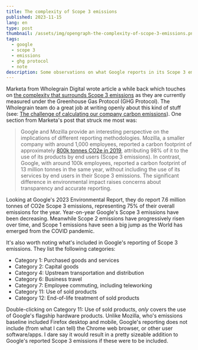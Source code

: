 ```yaml
---
title: The complexity of Scope 3 emissions
published: 2023-11-15
lang: en
type: post
thumbnail: /assets/img/opengraph-the-complexity-of-scope-3-emissions.png
tags:
  - google
  - scope 3
  - emissions
  - ghg protocol
  - note
description: Some observations on what Google reports in its Scope 3 emissions, and how that compares to Mozilla.
---
```


Marketa from Wholegrain Digital wrote article a while back which touches on [the complexity that surrounds Scope 3 emissions](https://www.wholegraindigital.com/blog/scope_3_emissions/) as they are currently measured under the Greenhouse Gas Protocol (GHG Protocol). The Wholegrain team do a great job at writing openly about this kind of stuff (see: [The challenge of calculating our company carbon emissions](https://www.wholegraindigital.com/blog/calculating-emissions-2023/)). One section from Marketa's post that struck me most was:

> Google and Mozilla provide an interesting perspective on the implications of different reporting methodologies. Mozilla, a smaller company with around 1,000 employees, reported a carbon footprint of approximately [800k tonnes CO2e in 2019](https://blog.mozilla.org/en/mozilla/release-mozillas-greenhouse-gas-emissions-baseline/), attributing 98% of it to the use of its products by end users (Scope 3 emissions). In contrast, Google, with around 100k employees, reported a carbon footprint of 13 million tonnes in the same year, without including the use of its services by end users in their Scope 3 emissions. The significant difference in environmental impact raises concerns about transparency and accurate reporting.

Looking at Google's 2023 Environmental Report, they do report 7.6 million tonnes of CO2e Scope 3 emissions, representing 75% of their overall emissions for the year. Year-on-year Google's Scope 3 emissions have been decreasing. Meanwhile Scope 2 emissions have progressively risen over time, and Scope 1 emissions have seen a big jump as the World has emerged from the COVID pandemic.

It's also worth noting what's included in Google's reporting of Scope 3 emissions. They list the following categories:

- Category 1: Purchased goods and services
- Category 2: Capital goods
- Category 4: Upstream transportation and distribution
- Category 6: Business travel
- Category 7: Employee commuting, including
  teleworking
- Category 11: Use of sold products
- Category 12: End-of-life treatment of sold products

Double-clicking on Category 11: Use of sold products, _only_ covers the use of Google's flagship hardware products. Unlike Mozilla, who's emissions baseline included Firefox desktop and mobile, Google's reporting does not include (from what I can tell) the Chrome web browser, or other user software/apps. I dare say it would result in a pretty sizeable addition to Google's reported Scope 3 emissions if these were to be included.
